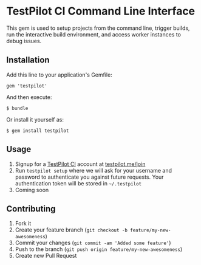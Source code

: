 # TestPilot CI Command Line Interface

This gem is used to setup projects from the command line, trigger builds, run the interactive build environment, and access worker instances to debug issues.

## Installation

Add this line to your application's Gemfile:

    gem 'testpilot'

And then execute:

    $ bundle

Or install it yourself as:

    $ gem install testpilot

## Usage

1. Signup for a [TestPilot CI](http://testpilot.me) account at [testpilot.me/join](http://testpilot.me/join)
2. Run `testpilot setup` where we will ask for your username and password to authenticate you against future requests. Your authentication token will be stored in `~/.testpilot`
3. Coming soon

## Contributing

1. Fork it
2. Create your feature branch (`git checkout -b feature/my-new-awesomeness`)
3. Commit your changes (`git commit -am 'Added some feature'`)
4. Push to the branch (`git push origin feature/my-new-awesomeness`)
5. Create new Pull Request


